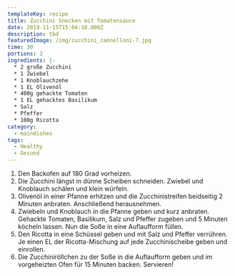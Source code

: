 ```yaml
---
templateKey: recipe
title: Zucchini Snecken mit Tomatensauce
date: 2019-11-15T15:04:10.000Z
description: tbd
featuredImage: /img/zucchini_cannelloni-7.jpg
time: 30
portions: 2
ingredients: |-
  * 2 große Zucchini
  * 1 Zwiebel
  * 1 Knoblauchzehe
  * 1 EL Olivenöl
  * 400g gehackte Tomaten
  * 1 EL gehacktes Basilikum
  * Salz
  * Pfeffer
  * 100g Ricotta
category:
  - maindishes
tags:
  - Healthy
  - Gesund
---
```


1. Den Backofen auf 180 Grad vorheizen.
2. Die Zucchini längst in dünne Scheiben schneiden. Zwiebel und Knoblauch schälen und klein würfeln.
3. Olivenöl in einer Pfanne erhitzen und die Zucchinistreifen beidseitig 2 Minuten anbraten. Anschließend herausnehmen.
4. Zwiebeln und Knoblauch in die Pfanne geben und kurz anbraten. Gehackte Tomaten, Basilikum, Salz und Pfeffer zugeben und 5 Minuten köcheln lassen. Nun die Soße in eine Auflaufform füllen.
5. Den Ricotta in eine Schüssel geben und mit Salz und Pfeffer verrühren. Je einen EL der Ricotta-Mischung auf jede Zucchinischeibe geben und einrollen.
6. Die Zucchiniröllchen zu der Soße in die Auflaufform geben und im vorgeheizten Ofen für 15 Minuten backen. Servieren!
